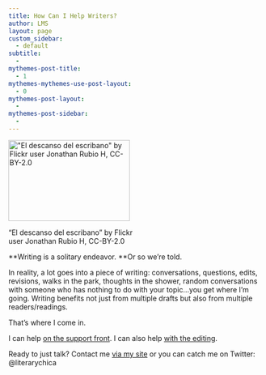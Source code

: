 ```yaml
---
title: How Can I Help Writers?
author: LMS
layout: page
custom_sidebar:
  - default
subtitle:
  - 
mythemes-post-title:
  - 1
mythemes-mythemes-use-post-layout:
  - 0
mythemes-post-layout:
  - 
mythemes-post-sidebar:
  - 
---
```

<div id="attachment_1353" class="wp-caption alignright" style="width: 250px">
  <a href="http://www.flickr.com/photos/30410625@N02/6941231713/in/photolist-bznCmR-8K2xKc-7ysN61-9u4j5T-8bV4xE-dv4mDR-8kf8XM-8kf8oZ-aDKYyz-atmAJG-7BSvCy-8P1AZQ-ah3rDf-bLDHzX-9PPY7W-8UAXrW-dxb9kV-8AfFNu-dJEX3n-7Nx5Ur-9ed91e-dxgB7j-7X9u8d-9kSWtn-dxb9je-8UxSHJ-bWhkZi"><img class=" wp-image-1353  " alt="&quot;El descanso del escribano&quot; by Flickr user Jonathan Rubio H, CC-BY-2.0" src="http://www.lianamsilvaford.com/wp-content/uploads/2013/06/6941231713_e5363eaea0.jpg" width="240" height="160" /></a>
  
  <p class="wp-caption-text">
    &#8220;El descanso del escribano&#8221; by Flickr user Jonathan Rubio H, CC-BY-2.0
  </p>
</div>

**Writing is a solitary endeavor. **Or so we&#8217;re told.

In reality, a lot goes into a piece of writing: conversations, questions, edits, revisions, walks in the park, thoughts in the shower, random conversations with someone who has nothing to do with your topic&#8230;you get where I&#8217;m going. Writing benefits not just from multiple drafts but also from multiple readers/readings.

That&#8217;s where I come in.

I can help [on the support front][1]. I can also help [with the editing][2].

Ready to just talk? Contact me [via my site][3] or you can catch me on Twitter: @literarychica

 [1]: http://www.lianamsilvaford.com/how-can-i-help-writers/academic-writing-coach-services/
 [2]: http://www.lianamsilvaford.com/how-can-i-help-writers/editing-services/
 [3]: http://www.lianamsilvaford.com/contact-me/